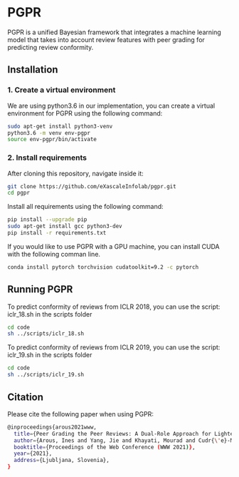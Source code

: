 # PGPR
PGPR is a unified Bayesian framework that integrates a machine learning model that takes into account review features with peer grading for predicting review conformity.
## Installation
### 1. Create a virtual environment

We are using python3.6 in our implementation, you can create a virtual environment for PGPR using the following command:
``` bash
sudo apt-get install python3-venv
python3.6 -m venv env-pgpr
source env-pgpr/bin/activate
```
### 2. Install requirements
After cloning this repository, navigate inside it:
``` bash
git clone https://github.com/eXascaleInfolab/pgpr.git
cd pgpr
```
Install all requirements using the following command:
``` bash
pip install --upgrade pip
sudo apt-get install gcc python3-dev
pip install -r requirements.txt
```
If you would like to use PGPR with a GPU machine, you can install CUDA with the following comman line.
``` bash
conda install pytorch torchvision cudatoolkit=9.2 -c pytorch
```

## Running PGPR
To predict conformity of reviews from ICLR 2018, you can use the script: iclr_18.sh in the scripts folder
``` bash
cd code
sh ../scripts/iclr_18.sh
```


To predict conformity of reviews from ICLR 2019, you can use the script: iclr_19.sh in the scripts folder
``` bash
cd code
sh ../scripts/iclr_19.sh
```

## Citation

Please cite the following paper when using PGPR:
``` bash
@inproceedings{arous2021www,
  title={Peer Grading the Peer Reviews: A Dual-Role Approach for Lightening the Scholarly Paper Review Process},
  author={Arous, Ines and Yang, Jie and Khayati, Mourad and Cudr{\'e}-Mauroux, Philippe},
  booktitle={Proceedings of the Web Conference (WWW 2021)},
  year={2021},
  address={Ljubljana, Slovenia},
}
```
